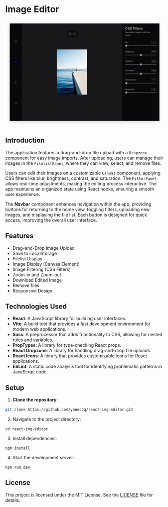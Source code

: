 # Image Editor

![App Screenshot](./public/screenshot.png)

## Introduction

The application features a drag-and-drop file upload with a `Dropzone` component for easy image imports. After uploading, users can manage their images in the `FilelistPanel`, where they can view, select, and remove files.

Users can edit their images on a customizable `Canvas` component, applying CSS filters like blur, brightness, contrast, and saturation. The `FilterPanel` allows real-time adjustments, making the editing process interactive. The app maintains an organized state using React hooks, ensuring a smooth user experience.

The **Navbar** component enhances navigation within the app, providing buttons for returning to the home view, toggling filters, uploading new images, and displaying the file list. Each button is designed for quick access, improving the overall user interface.

## Features
- Drag-and-Drop Image Upload
- Save to LocalStorage
- Filelist Display
- Image Display (Canvas Element)
- Image Filtering (CSS Filters)
- Zoom-in and Zoom-out
- Download Edited Image
- Remove files
- Responsive Design

## Technologies Used
- **React**: A JavaScript library for building user interfaces.
- **Vite**: A build tool that provides a fast development environment for modern web applications.
- **Sass**: A preprocessor that adds functionality to CSS, allowing for nested rules and variables.
- **PropTypes**: A library for type-checking React props.
- **React Dropzone**: A library for handling drag-and-drop file uploads.
- **React Icons**: A library that provides customizable icons for React applications.
- **ESLint**: A static code analysis tool for identifying problematic patterns in JavaScript code.

## Setup

1. **Clone the repository**:

  ```bash
  git clone https://github.com/yaneczq/react-img-editor.git
  ```

2. Navigate to the project directory:
   
  ```
  cd react-img-editor
  ```

3. Install dependencies:
   
  ```
  npm install
  ```

4. Start the development server:
  ```
  npm run dev
  ```

## License

This project is licensed under the MIT License. See the [LICENSE](./LICENSE) file for details.
